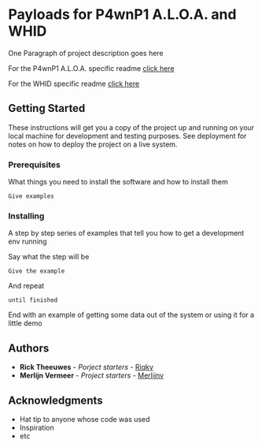 # Payloads for P4wnP1 A.L.O.A. and WHID

One Paragraph of project description goes here

For the P4wnP1 A.L.O.A. specific readme [click here](p4wnp1/README.md)

For the WHID specific readme [click here](WHID/README.md)

## Getting Started

These instructions will get you a copy of the project up and running on your local machine for development and testing purposes. See deployment for notes on how to deploy the project on a live system.

### Prerequisites

What things you need to install the software and how to install them

```
Give examples
```

### Installing

A step by step series of examples that tell you how to get a development env running

Say what the step will be

```
Give the example
```

And repeat

```
until finished
```

End with an example of getting some data out of the system or using it for a little demo

## Authors

* **Rick Theeuwes** - *Porject starters* - [Riqky](https://github.com/Riqky)
* **Merlijn Vermeer** - *Project starters* - [Merlijnv](https://github.com/Merlijnv)

## Acknowledgments

* Hat tip to anyone whose code was used
* Inspiration
* etc
